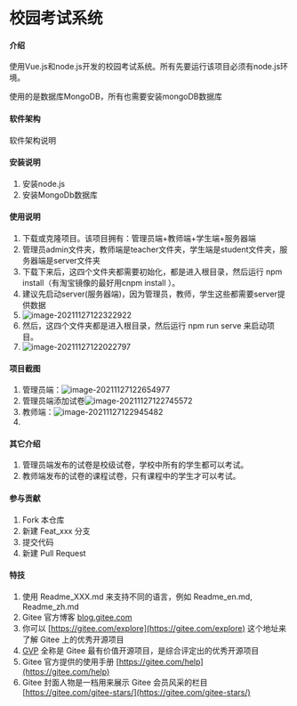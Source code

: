# 校园考试系统

#### 介绍
使用Vue.js和node.js开发的校园考试系统。所有先要运行该项目必须有node.js环境。

使用的是数据库MongoDB，所有也需要安装mongoDB数据库

#### 软件架构
软件架构说明

#### 安装说明

1. 安装node.js
2. 安装MongoDb数据库

#### 使用说明

1.  下载或克隆项目。该项目拥有：管理员端+教师端+学生端+服务器端
2.  管理员admin文件夹，教师端是teacher文件夹，学生端是student文件夹，服务器端是server文件夹
3.  下载下来后，这四个文件夹都需要初始化，都是进入根目录，然后运行 npm install（有淘宝镜像的最好用cnpm install ）。
4.  建议先启动server(服务器端)，因为管理员，教师，学生这些都需要server提供数据
5.  ![image-20211127122322922](D:\projectHBuilder\19-biyesheji\img\image-20211127122322922.png)
6.  然后，这四个文件夹都是进入根目录，然后运行 npm run serve 来启动项目。
7.  ![image-20211127122022797](D:\projectHBuilder\19-biyesheji\img\image-20211127122022797.png)

#### 项目截图

1. 管理员端：![image-20211127122654977](D:\projectHBuilder\19-biyesheji\img\image-20211127122654977.png)
2. 管理员端添加试卷![image-20211127122745572](D:\projectHBuilder\19-biyesheji\img\image-20211127122745572.png)
3. 教师端：![image-20211127122945482](D:\projectHBuilder\19-biyesheji\img\image-20211127122945482.png)
4. 

#### 其它介绍

1. 管理员端发布的试卷是校级试卷，学校中所有的学生都可以考试。
2. 教师端发布的试卷的课程试卷，只有课程中的学生才可以考试。

#### 参与贡献

1.  Fork 本仓库
2.  新建 Feat_xxx 分支
3.  提交代码
4.  新建 Pull Request


#### 特技

1.  使用 Readme\_XXX.md 来支持不同的语言，例如 Readme\_en.md, Readme\_zh.md
2.  Gitee 官方博客 [blog.gitee.com](https://blog.gitee.com)
3.  你可以 [https://gitee.com/explore](https://gitee.com/explore) 这个地址来了解 Gitee 上的优秀开源项目
4.  [GVP](https://gitee.com/gvp) 全称是 Gitee 最有价值开源项目，是综合评定出的优秀开源项目
5.  Gitee 官方提供的使用手册 [https://gitee.com/help](https://gitee.com/help)
6.  Gitee 封面人物是一档用来展示 Gitee 会员风采的栏目 [https://gitee.com/gitee-stars/](https://gitee.com/gitee-stars/)
